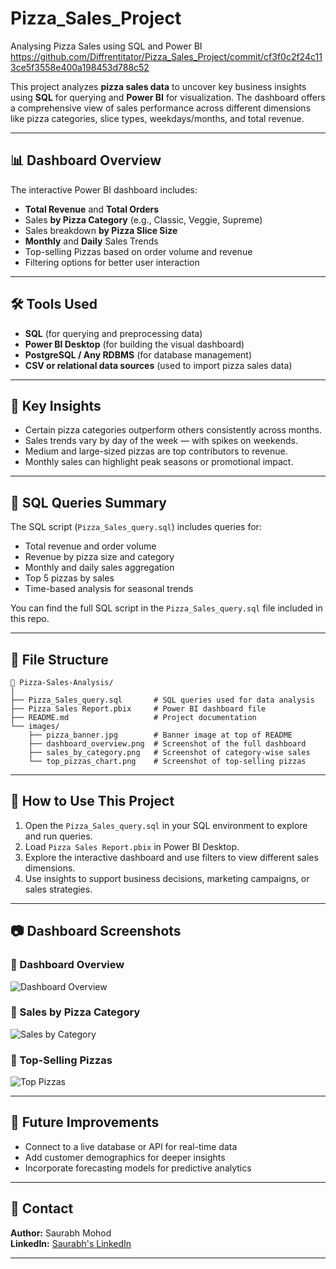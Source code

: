# Pizza_Sales_Project
Analysing Pizza Sales using SQL and Power BI
https://github.com/Diffrentitator/Pizza_Sales_Project/commit/cf3f0c2f24c113ce5f3558e400a198453d788c52


This project analyzes **pizza sales data** to uncover key business insights using **SQL** for querying and **Power BI** for visualization. The dashboard offers a comprehensive view of sales performance across different dimensions like pizza categories, slice types, weekdays/months, and total revenue.

---

## 📊 Dashboard Overview

The interactive Power BI dashboard includes:

- **Total Revenue** and **Total Orders**
- Sales **by Pizza Category** (e.g., Classic, Veggie, Supreme)
- Sales breakdown **by Pizza Slice Size**
- **Monthly** and **Daily** Sales Trends
- Top-selling Pizzas based on order volume and revenue
- Filtering options for better user interaction

---

## 🛠 Tools Used

- **SQL** (for querying and preprocessing data)
- **Power BI Desktop** (for building the visual dashboard)
- **PostgreSQL / Any RDBMS** (for database management)
- **CSV or relational data sources** (used to import pizza sales data)

---

## 🧠 Key Insights

- Certain pizza categories outperform others consistently across months.
- Sales trends vary by day of the week — with spikes on weekends.
- Medium and large-sized pizzas are top contributors to revenue.
- Monthly sales can highlight peak seasons or promotional impact.

---

## 𞷮 SQL Queries Summary

The SQL script (`Pizza_Sales_query.sql`) includes queries for:

- Total revenue and order volume
- Revenue by pizza size and category
- Monthly and daily sales aggregation
- Top 5 pizzas by sales
- Time-based analysis for seasonal trends

You can find the full SQL script in the `Pizza_Sales_query.sql` file included in this repo.

---

## 📂 File Structure

```
📁 Pizza-Sales-Analysis/
│
├── Pizza_Sales_query.sql       # SQL queries used for data analysis
├── Pizza Sales Report.pbix     # Power BI dashboard file
├── README.md                   # Project documentation
└── images/
    ├── pizza_banner.jpg        # Banner image at top of README
    ├── dashboard_overview.png  # Screenshot of the full dashboard
    ├── sales_by_category.png   # Screenshot of category-wise sales
    └── top_pizzas_chart.png    # Screenshot of top-selling pizzas
```

---

## 🚀 How to Use This Project

1. Open the `Pizza_Sales_query.sql` in your SQL environment to explore and run queries.
2. Load `Pizza Sales Report.pbix` in Power BI Desktop.
3. Explore the interactive dashboard and use filters to view different sales dimensions.
4. Use insights to support business decisions, marketing campaigns, or sales strategies.

---

## 📷 Dashboard Screenshots

### 🔸 Dashboard Overview
![Dashboard Overview](images/dashboard_overview.png)

### 🔸 Sales by Pizza Category
![Sales by Category](images/sales_by_category.png)

### 🔸 Top-Selling Pizzas
![Top Pizzas](images/top_pizzas_chart.png)

---

## 📌 Future Improvements

- Connect to a live database or API for real-time data
- Add customer demographics for deeper insights
- Incorporate forecasting models for predictive analytics

---

## 📩 Contact

**Author:** Saurabh Mohod  
**LinkedIn:** [Saurabh's LinkedIn](https://www.linkedin.com/in/saurabh-mohod-6a38711b3)

---

